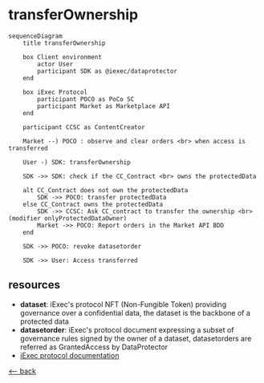 # transferOwnership

```mermaid
sequenceDiagram
    title transferOwnership

    box Client environment
        actor User
        participant SDK as @iexec/dataprotector
    end

    box iExec Protocol
        participant POCO as PoCo SC
        participant Market as Marketplace API
    end

    participant CCSC as ContentCreator

    Market --) POCO : observe and clear orders <br> when access is transferred

    User -) SDK: transferOwnership

    SDK ->> SDK: check if the CC_Contract <br> owns the protectedData

    alt CC_Contract does not own the protectedData
        SDK ->> POCO: transfer protectedData
    else CC_Contract owns the protectedData
        SDK ->> CCSC: Ask CC_contract to transfer the ownership <br> (modifier onlyProtectedDataOwner)
        Market ->> POCO: Report orders in the Market API BDD
    end

    SDK ->> POCO: revoke datasetorder

    SDK ->> User: Access transferred
```

## resources

- **dataset**: iExec's protocol NFT (Non-Fungible Token) providing governance over a confidential data, the dataset is the backbone of a protected data
- **datasetorder**: iExec's protocol document expressing a subset of governance rules signed by the owner of a dataset, datasetorders are referred as GrantedAccess by DataProtector
- [iExec protocol documentation](https://protocol.docs.iex.ec)

[<-- back](../index.md)
